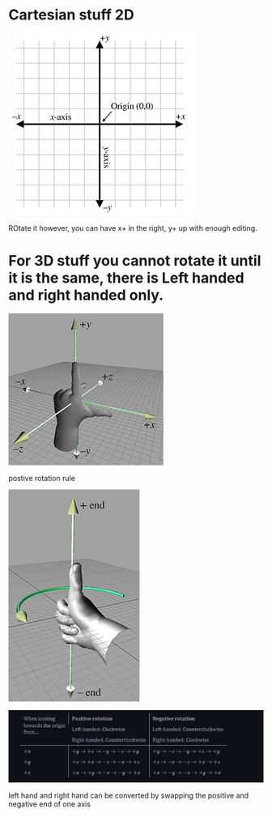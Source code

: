 # Cartesian stuff 2D

![c5f9b8st.bmp](Cartesian%20stuff%202D%200be3f8032760450cac32e6202dfbeee6/c5f9b8st.bmp)

ROtate it however, you can have x+ in the right, y+ up with enough editing.

# For 3D stuff you cannot rotate it until it is the same, there is Left handed and right handed only.

![Untitled](Cartesian%20stuff%202D%200be3f8032760450cac32e6202dfbeee6/Untitled.png)

postive rotation rule

![Untitled](Cartesian%20stuff%202D%200be3f8032760450cac32e6202dfbeee6/Untitled%201.png)

![Untitled](Cartesian%20stuff%202D%200be3f8032760450cac32e6202dfbeee6/Untitled%202.png)

left hand and right hand can be converted by swapping the positive and negative end of one axis